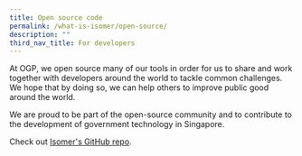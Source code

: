 ```yaml
---
title: Open source code
permalink: /what-is-isomer/open-source/
description: ""
third_nav_title: For developers
---
```

At OGP, we open source many of our tools in order for us to share and work together with developers around the world to tackle common challenges. We hope that by doing so, we can help others to improve public good around the world.

We are proud to be part of the open-source community and to contribute to the development of government technology in Singapore.

Check out [Isomer's GitHub repo](https://github.com/isomerpages/).